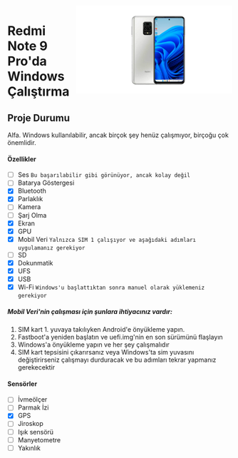 <img align="right" src="https://github.com/Rubanoxd/Port-Windows-11-redmi-note-9_pro/blob/main/Miatoll.png" width="350" alt="Redmi Note 9 Pro Üzerinde Windows 11 Çalıştırma">


# Redmi Note 9 Pro'da Windows Çalıştırma

## Proje Durumu

Alfa. Windows kullanılabilir, ancak birçok şey henüz çalışmıyor, birçoğu çok önemlidir.

#### Özellikler

- [ ] Ses ```Bu başarılabilir gibi görünüyor, ancak kolay değil```
- [ ] Batarya Göstergesi
- [x] Bluetooth 
- [X] Parlaklık
- [ ] Kamera
- [ ] Şarj Olma 
- [x] Ekran
- [x] GPU
- [x] Mobil Veri ``Yalnızca SIM 1 çalışıyor ve aşağıdaki adımları uygulamanız gerekiyor`` 
- [ ] SD 
- [X] Dokunmatik
- [x] UFS
- [x] USB
- [x] Wi-Fi ```Windows'u başlattıktan sonra manuel olarak yüklemeniz gerekiyor```

##### Mobil Veri'nin çalışması için şunlara ihtiyacınız vardır:
1. SIM kart 1. yuvaya takılıyken Android'e önyükleme yapın.
2. Fastboot'a yeniden başlatın ve uefi.img'nin en son sürümünü flaşlayın
3. Windows'a önyükleme yapın ve her şey çalışmalıdır
4. SIM kart tepsisini çıkarırsanız veya Windows'ta sim yuvasını değiştirirseniz çalışmayı durduracak ve bu adımları tekrar yapmanız gerekecektir

#### Sensörler
- [ ] İvmeölçer
- [ ] Parmak İzi
- [x] GPS
- [ ] Jiroskop
- [ ] Işık sensörü
- [ ] Manyetometre
- [ ] Yakınlık
